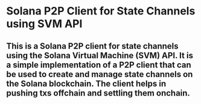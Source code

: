 # Solana P2P Client for State Channels using SVM API

## This is a Solana P2P client for state channels using the Solana Virtual Machine (SVM) API. It is a simple implementation of a P2P client that can be used to create and manage state channels on the Solana blockchain. The client helps in pushing txs offchain and settling them onchain.
